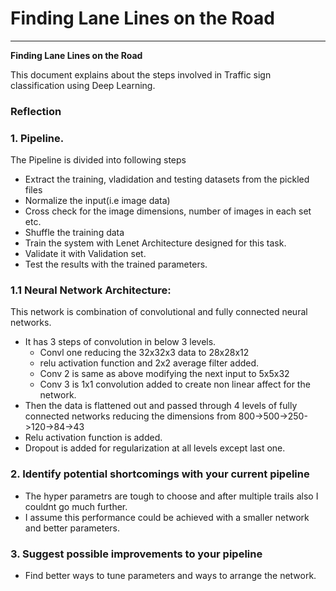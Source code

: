 # **Finding Lane Lines on the Road**

---

**Finding Lane Lines on the Road**

This document explains about the steps involved in Traffic sign classification using Deep Learning.



### Reflection

### 1. Pipeline.

The Pipeline is divided into following steps
* Extract the training, vladidation and testing datasets from the pickled files
* Normalize the input(i.e image data)
* Cross check for the image dimensions, number of images in each set etc. 
* Shuffle the training data
* Train the system with Lenet Architecture designed for this task. 
* Validate it with Validation set.
* Test the results with the trained parameters. 

### 1.1 Neural Network Architecture:

This network is combination of convolutional and fully connected neural networks. 
* It has 3 steps of convolution in below 3 levels. 
  * Convl one reducing the 32x32x3 data to 28x28x12 
  * relu activation function and 2x2 average filter added.
  * Conv 2 is same as above modifying the next input to 5x5x32
  * Conv 3 is 1x1 convolution added to create non linear affect for the network. 
* Then the data is flattened out and passed through 4 levels of fully connected networks reducing the dimensions from 800->500->250->120->84->43 
* Relu activation function is added.
* Dropout is added for regularization at all levels except last one. 


### 2. Identify potential shortcomings with your current pipeline
* The hyper parametrs are tough to choose and after multiple trails also I couldnt go much further. 
* I assume this performance could be achieved with a smaller network and better parameters. 


### 3. Suggest possible improvements to your pipeline

* Find better ways to tune parameters and ways to arrange the network. 
